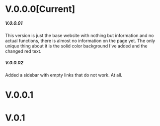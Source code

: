 # V.0.0.0[Current]
##### V.0.0.01
This version is just the base website with nothing but information and no actual functions, there is almost no information on the page yet. The only unique thing about it is the solid color background I've added and the changed red text.

##### V.0.0.02
Added a sidebar with empty links that do not work. At all.


# V.0.0.1




# V.0.1

